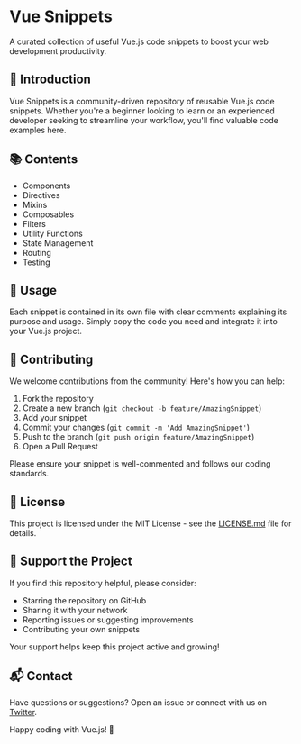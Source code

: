# Vue Snippets

A curated collection of useful Vue.js code snippets to boost your web development productivity.

## 🚀 Introduction

Vue Snippets is a community-driven repository of reusable Vue.js code snippets. Whether you're a beginner looking to learn or an experienced developer seeking to streamline your workflow, you'll find valuable code examples here.

## 📚 Contents

- Components
- Directives
- Mixins
- Composables
- Filters
- Utility Functions
- State Management
- Routing
- Testing

## 🔧 Usage

Each snippet is contained in its own file with clear comments explaining its purpose and usage. Simply copy the code you need and integrate it into your Vue.js project.

## 🤝 Contributing

We welcome contributions from the community! Here's how you can help:

1. Fork the repository
2. Create a new branch (`git checkout -b feature/AmazingSnippet`)
3. Add your snippet
4. Commit your changes (`git commit -m 'Add AmazingSnippet'`)
5. Push to the branch (`git push origin feature/AmazingSnippet`)
6. Open a Pull Request

Please ensure your snippet is well-commented and follows our coding standards.

## 📜 License

This project is licensed under the MIT License - see the [LICENSE.md](LICENSE.md) file for details.

## 🌟 Support the Project

If you find this repository helpful, please consider:

- Starring the repository on GitHub
- Sharing it with your network
- Reporting issues or suggesting improvements
- Contributing your own snippets

Your support helps keep this project active and growing!

## 📬 Contact

Have questions or suggestions? Open an issue or connect with us on [Twitter](https://twitter.com/vue_snippets).

Happy coding with Vue.js! 🎉
